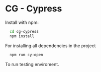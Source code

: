 # CG - Cypress

Install with npm:

```bash
  cd cg-cypress
  npm install
```

For installing all dependencies in the project

```bash
  npm run cy:open
```

To run testing enviroment.
